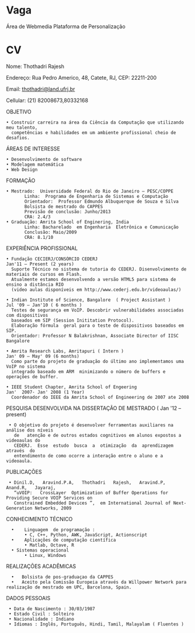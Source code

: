 Vaga
====

Área de Webmedia
Plataforma de Personalização 


CV
==

Nome: Thothadri Rajesh

Endereço: Rua Pedro Americo, 48, Catete, RJ, CEP: 22211-200

Email: thothadri@land.ufrj.br

Cellular: (21) 82008673,80332168



OBJETIVO 

    • Construir carreira na área da Ciência da Computação que utilizando meu talento, 
      competências e habilidades em um ambiente profissional cheio de desafios.

ÁREAS DE INTERESSE 

    • Desenvolvimento de software
    • Modelagem matemática
    • Web Design
  
FORMAÇÃO

    • Mestrado:  Universidade Federal do Rio de Janeiro – PESC/COPPE
           Linha:  Programa de Engenharia de Sistemas e Computação
           Orientador:  Professor Edmundo Albuquerque de Souza e Silva   
           Bolsista de mestrado do CAPPES
           Previsão de conclusão: Junho/2013
           CRA: 2.4/3 
    • Graduação: Amrita School of Enginering, India 
           Linha: Bacharelado  em Engenharia  Eletrônica e Comunicação
           Conclusão: Maio/2009
           CRA: 8.1/10
           
EXPERIÊNCIA PROFISSIONAL

    • Fundação CECIERJ/CONSÓRCIO CEDERJ                                            Jan'11 – Present (2 years)
      Suporte Técnico no sistema de tutoria do CEDERJ. Disenvolvimento de materiais de cursos em Flash. 
      Atualmente estamos desenvolvendo a versão HTML5 para sistema de ensino a distância RIO 
      (video aulas disponíveis em http://www.cederj.edu.br/videoaulas/) 

    • Indian Institute of Science, Bangalore  ( Project Assistant )                Jul '09 – Jan'10 ( 6 months )
      Testes de segurança em VoIP. Descobrir vulnerabilidades associadas com dispositivos 
      baseados em SIP (Session Inititation Protocol). 
      Elaboração fórmula  geral para o teste de dispositivos baseados em SIP. 
      Orientador: Professor N Balakrishnan, Associate Director of IISC Bangalore

    • Amrita Research Labs, Amritapuri ( Intern )                                 Jan' 09 – May' 09 (6 months)
      Como parte do projeto de graduação do último ano implementamos uma VoIP no sistema 
      integrado baseado em ARM  minimizando o número de buffers e operações de buffer.
      
    • IEEE Student Chapter, Amrita School of Engeering                            Jan'  2007- Jan' 2008 (1 Year)
      Coordenador do IEEE da Amrita School of Engineering de 2007 ate 2008
      
PESQUISA DESENVOLVIDA NA DISSERTAÇÃO DE MESTRADO                                  ( Jan '12 – present)

     • O objetivo do projeto é desenvolver ferramentas auxiliares na análise dos níveis 
       de   atenção e de outros estados cognitivos em alunos expostos a videoaulas do
       CEDERJ.  Esse  estudo  busca  a  otimização  da  aprendizagem  através  do 
       entendimento de como ocorre a interação entre o aluno e a videoaula. 
       
PUBLICAÇÕES

     • Dinil.D,   Aravind.P.A,   Thothadri   Rajesh,   Aravind.P,   Anand.R,   Jayaraj,  
       “uVOIP:   CrossLayer  Optimization of Buffer Operations for Providing Secure VOIP Services on
       Constrained Embedded Devices ”,  em International Journal of Next-Generation Networks, 2009
 
CONHECIMENTO TÉCNICO

      •    Linguagem  de programação :
           • C, C++, Python, AWK, JavaScript, Actionscript
      •    Aplicações de computação científica
           • Matlab, Octave, R
      • Sistemas operacional
           • Linux, Windows
           
REALIZAÇÕES ACADÊMICAS

      •   Bolsista de pos-graduaçao da CAPPES
      •   Aceito pela Comissão Europeia através da Willpower Network para realização de mestrado em UPC, Barcelona, Spain.

DADOS PESSOAIS

     • Data de Nascimento : 30/03/1987
     • Estado Civil : Solteiro 
     • Nacionalidade : Indiano
     • Idiomas : Inglês, Português, Hindi, Tamil, Malayalam ( Fluentes )

